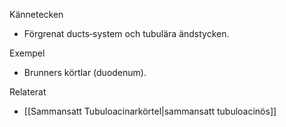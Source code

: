 Kännetecken
- Förgrenat ducts‑system och tubulära ändstycken.

Exempel
- Brunners körtlar (duodenum).

Relaterat
- [[Sammansatt Tubuloacinarkörtel|sammansatt tubuloacinös]]


